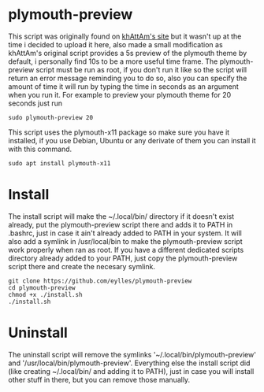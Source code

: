 # plymouth-preview

This script was originally found on [khAttAm's site](https://khattam.info/plymouth-preview-a-tool-to-preview-your-plymouth-theme-2010-11-19.html) but it wasn't up at the time i decided to upload it here, also made a small modification as khAttAm's original script provides a 5s preview of the plymouth theme by default, i personally find 10s to be a more useful time frame. The plymouth-preview script must be run as root, if you don't run it like so the script will return an error message reminding you to do so, also you can specify the amount of time it will run by typing the time in seconds as an argument when you run it. 
For example to preview your plymouth theme for 20 seconds just run

```
sudo plymouth-preview 20
```

This script uses the plymouth-x11 package so make sure you have it installed, if you use Debian, Ubuntu or any derivate of them you can install it with this command.

```
sudo apt install plymouth-x11
```

# Install

The install script will make the ~/.local/bin/ directory if it doesn't exist already, put the plymouth-preview script there and adds it to PATH in .bashrc, just in case it ain't already added to PATH in your system. It will also add a symlink in /usr/local/bin to make the plymouth-preview script work properly when ran as root. If you have a different dedicated scripts directory already added to your PATH, just copy the plymouth-preview script there and create the necesary symlink.
```
git clone https://github.com/eylles/plymouth-preview
cd plymouth-preview
chmod +x ./install.sh
./install.sh
```

# Uninstall

The uninstall script will remove the symlinks '~/.local/bin/plymouth-preview' and '/usr/local/bin/plymouth-preview'. Everything else the install script did (like creating ~/.local/bin/ and adding it to PATH), just in case you will install other stuff in there, but you can remove those manually.

